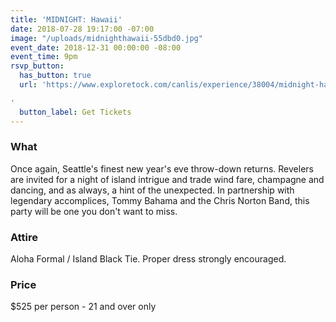```yaml
---
title: 'MIDNIGHT: Hawaii'
date: 2018-07-28 19:17:00 -07:00
image: "/uploads/midnighthawaii-55dbd0.jpg"
event_date: 2018-12-31 00:00:00 -08:00
event_time: 9pm
rsvp_button:
  has_button: true
  url: 'https://www.exploretock.com/canlis/experience/38004/midnight-hawaii-a-canlis-new-year%27s-eve-party

'
  button_label: Get Tickets
---
```


### What

Once again, Seattle's finest new year's eve throw-down returns. Revelers are invited for a night of island intrigue and trade wind fare, champagne and dancing, and as always, a hint of the unexpected. In partnership with legendary accomplices, Tommy Bahama and the Chris Norton Band, this party will be one you don't want to miss.

### Attire

Aloha Formal / Island Black Tie. Proper dress strongly encouraged.

### Price

$525 per person - 21 and over only

